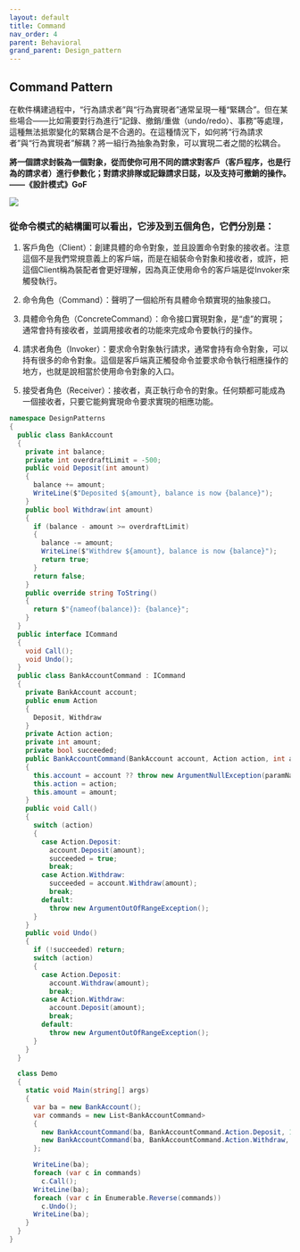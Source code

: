 ```yaml
---
layout: default
title: Command
nav_order: 4
parent: Behavioral
grand_parent: Design_pattern
---
```


## Command Pattern

 在軟件構建過程中，“行為請求者”與“行為實現者”通常呈現一種“緊耦合”。但在某些場合——比如需要對行為進行“記錄、撤銷/重做（undo/redo）、事務”等處理，這種無法抵禦變化的緊耦合是不合適的。在這種情況下，如何將“行為請求者”與“行為實現者”解耦？將一組行為抽象為對象，可以實現二者之間的松耦合。

**將一個請求封裝為一個對象，從而使你可用不同的請求對客戶（客戶程序，也是行為的請求者）進行參數化；對請求排隊或記錄請求日誌，以及支持可撤銷的操作。——《設計模式》GoF**

![](https://images2017.cnblogs.com/blog/1048776/201711/1048776-20171121151712618-219632155.png)

### 從命令模式的結構圖可以看出，它涉及到五個角色，它們分別是：
1. 客戶角色（Client）：創建具體的命令對象，並且設置命令對象的接收者。注意這個不是我們常規意義上的客戶端，而是在組裝命令對象和接收者，或許，把這個Client稱為裝配者會更好理解，因為真正使用命令的客戶端是從Invoker來觸發執行。
   
2. 命令角色（Command）：聲明了一個給所有具體命令類實現的抽象接口。
   
3. 具體命令角色（ConcreteCommand）：命令接口實現對象，是“虛”的實現；通常會持有接收者，並調用接收者的功能來完成命令要執行的操作。
   
4. 請求者角色（Invoker）：要求命令對象執行請求，通常會持有命令對象，可以持有很多的命令對象。這個是客戶端真正觸發命令並要求命令執行相應操作的地方，也就是說相當於使用命令對象的入口。
   
5. 接受者角色（Receiver）：接收者，真正執行命令的對象。任何類都可能成為一個接收者，只要它能夠實現命令要求實現的相應功能。

``` c#
namespace DesignPatterns
{
  public class BankAccount
  {
    private int balance;
    private int overdraftLimit = -500;
    public void Deposit(int amount)
    {
      balance += amount;
      WriteLine($"Deposited ${amount}, balance is now {balance}");
    }
    public bool Withdraw(int amount)
    {
      if (balance - amount >= overdraftLimit)
      {
        balance -= amount;
        WriteLine($"Withdrew ${amount}, balance is now {balance}");
        return true;
      }
      return false;
    }
    public override string ToString()
    {
      return $"{nameof(balance)}: {balance}";
    }
  }
  public interface ICommand
  {
    void Call();
    void Undo();
  }
  public class BankAccountCommand : ICommand
  {
    private BankAccount account;
    public enum Action
    {
      Deposit, Withdraw
    }
    private Action action;
    private int amount;
    private bool succeeded;
    public BankAccountCommand(BankAccount account, Action action, int amount)
    {
      this.account = account ?? throw new ArgumentNullException(paramName: nameof(account));
      this.action = action;
      this.amount = amount;
    }
    public void Call()
    {
      switch (action)
      {
        case Action.Deposit:
          account.Deposit(amount);
          succeeded = true;
          break;
        case Action.Withdraw:
          succeeded = account.Withdraw(amount);
          break;
        default:
          throw new ArgumentOutOfRangeException();
      }
    }
    public void Undo()
    {
      if (!succeeded) return;
      switch (action)
      {
        case Action.Deposit:
          account.Withdraw(amount);
          break;
        case Action.Withdraw:
          account.Deposit(amount);
          break;
        default:
          throw new ArgumentOutOfRangeException();
      }
    }
  }

  class Demo
  {
    static void Main(string[] args)
    {
      var ba = new BankAccount();
      var commands = new List<BankAccountCommand>
      {
        new BankAccountCommand(ba, BankAccountCommand.Action.Deposit, 100),
        new BankAccountCommand(ba, BankAccountCommand.Action.Withdraw, 1000)
      };

      WriteLine(ba);
      foreach (var c in commands)
        c.Call();
      WriteLine(ba);
      foreach (var c in Enumerable.Reverse(commands))
        c.Undo();
      WriteLine(ba);
    }
  }
}
```

